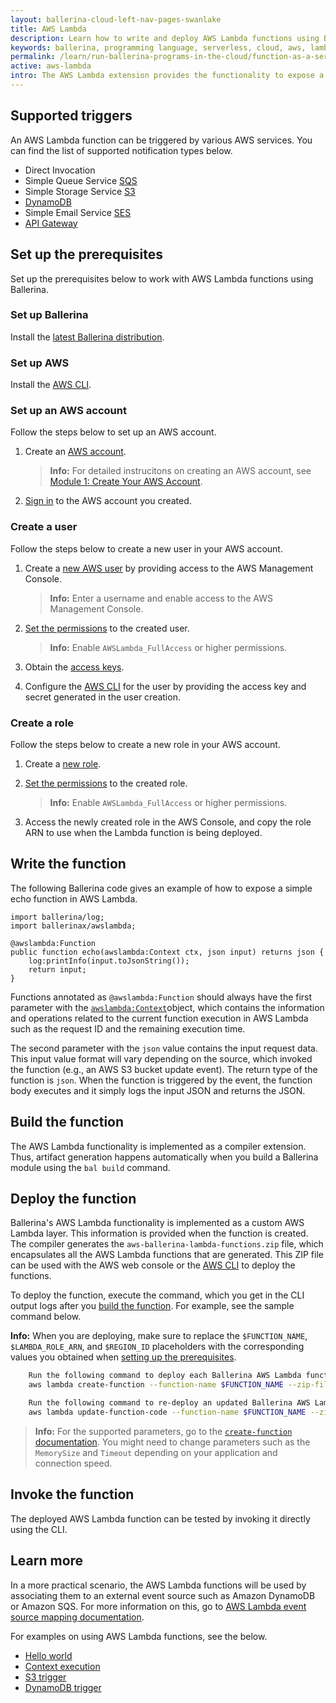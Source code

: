 ```yaml
---
layout: ballerina-cloud-left-nav-pages-swanlake
title: AWS Lambda
description: Learn how to write and deploy AWS Lambda functions using Ballerina.
keywords: ballerina, programming language, serverless, cloud, aws, lambda, cloud native
permalink: /learn/run-ballerina-programs-in-the-cloud/function-as-a-service-with-ballerina/aws-lambda/
active: aws-lambda
intro: The AWS Lambda extension provides the functionality to expose a Ballerina function as an AWS Lambda function.
---
```


## Supported triggers
An AWS Lambda function can be triggered by various AWS services. You can find the list of supported notification types below.

- Direct Invocation
- Simple Queue Service <a href="https://aws.amazon.com/sqs/" target="_blank">SQS</a>
- Simple Storage Service <a href="https://aws.amazon.com/s3/" target="_blank">S3</a>
- <a href="https://aws.amazon.com/dynamodb/" target="_blank">DynamoDB</a>
- Simple Email Service <a href="https://aws.amazon.com/ses//" target="_blank">SES</a>
- <a href="https://aws.amazon.com/api-gateway/" target="_blank">API Gateway</a>

## Set up the prerequisites

Set up the prerequisites below to work with AWS Lambda functions using Ballerina.

### Set up Ballerina

Install the [latest Ballerina distribution](https://ballerina.io/downloads/).

### Set up AWS 

Install the <a href="https://docs.aws.amazon.com/cli/latest/userguide/getting-started-install.html" target="_blank">AWS CLI</a>.

### Set up an AWS account

Follow the steps below to set up an AWS account.

1. Create an <a href="https://docs.aws.amazon.com/SetUp/latest/UserGuide/setup-AWSsignup.html" target="_blank">AWS account</a>.

    >**Info:** For detailed instrucitons on creating an AWS account, see <a href="https://aws.amazon.com/getting-started/guides/setup-environment/module-one/" target="_blank">Module 1: Create Your AWS Account</a>.

2. <a href="https://docs.aws.amazon.com/SetUp/latest/UserGuide/setup-rootuser.html" target="_blank">Sign in</a> to the AWS account you created.

### Create a user

Follow the steps below to create a new user in your AWS account.

1. Create a <a href="https://docs.aws.amazon.com/IAM/latest/UserGuide/id_users_create.html#id_users_create_console" target="_blank">new AWS user</a> by providing access to the AWS Management Console.

    >**Info:** Enter a username and enable access to the AWS Management Console.

2. <a href="https://docs.aws.amazon.com/IAM/latest/UserGuide/id_users_create.html#id_users_create_console" target="_blank">Set the permissions</a> to the created user.

    >**Info:** Enable `AWSLambda_FullAccess` or higher permissions. 

3. Obtain the <a href="https://docs.aws.amazon.com/cli/latest/userguide/cli-authentication-user.html#cli-authentication-user-get" target="_blank">access keys</a>.

4. Configure the <a href="https://docs.aws.amazon.com/cli/latest/userguide/cli-authentication-user.html#cli-authentication-user-configure.title" target="_blank">AWS CLI</a> for the user by providing the access key and secret generated in the user creation.

### Create a role

Follow the steps below to create a new role in your AWS account.

1. Create a <a href="" target="_blank">new role</a>.

2. <a href="https://docs.aws.amazon.com/IAM/latest/UserGuide/id_roles_create_for-user.html#roles-creatingrole-user-console" target="_blank">Set the permissions</a> to the created role.

    >**Info:** Enable `AWSLambda_FullAccess` or higher permissions. 

3. Access the newly created role in the AWS Console, and copy the role ARN to use when the Lambda function is being deployed.

## Write the function

The following Ballerina code gives an example of how to expose a simple echo function in AWS Lambda. 

```ballerina
import ballerina/log;
import ballerinax/awslambda;

@awslambda:Function
public function echo(awslambda:Context ctx, json input) returns json {
    log:printInfo(input.toJsonString());
    return input;
}
```

Functions annotated as `@awslambda:Function` should always have the first parameter with the <a href="https://lib.ballerina.io/ballerinax/awslambda/latest#Context" target="_blank">`awslambda:Context`</a>object, which contains the information and operations related to the current function execution in AWS Lambda such as the request ID and the remaining execution time. 

The second parameter with the `json` value contains the input request data. This input value format will vary depending on the source, which invoked the function (e.g., an AWS S3 bucket update event). The return type of the function is `json`. When the function is triggered by the event, the function body executes and it simply logs the input JSON and returns the JSON.

## Build the function

The AWS Lambda functionality is implemented as a compiler extension. Thus, artifact generation happens automatically when you build a Ballerina module using the `bal build` command.

## Deploy the function

Ballerina's AWS Lambda functionality is implemented as a custom AWS Lambda layer. This information is provided when the function is created. The compiler generates the `aws-ballerina-lambda-functions.zip` file, which encapsulates all the AWS Lambda functions that are generated. This ZIP file can be used with the AWS web console or the <a href="https://docs.aws.amazon.com/codedeploy/latest/userguide/getting-started-configure-cli.html" target="_blank">AWS CLI</a> to deploy the functions. 

To deploy the function, execute the command, which you get in the CLI output logs after you [build the function](#build-the-function). For example, see the sample command below.

**Info:** When you are deploying, make sure to replace the `$FUNCTION_NAME`, `$LAMBDA_ROLE_ARN`, and `$REGION_ID` placeholders with the corresponding values you obtained when [setting up the prerequisites](#set-up-the-prerequisites).

```bash
	Run the following command to deploy each Ballerina AWS Lambda function:
	aws lambda create-function --function-name $FUNCTION_NAME --zip-file fileb:///Users/user1/Desktop/aws_lambda_deployment/target/bin/aws-ballerina-lambda-functions.zip --handler aws_lambda_deployment.$FUNCTION_NAME --runtime provided --role $LAMBDA_ROLE_ARN --layers arn:aws:lambda:$REGION_ID:134633749276:layer:ballerina-jre11:6 --memory-size 512 --timeout 10

	Run the following command to re-deploy an updated Ballerina AWS Lambda function:
	aws lambda update-function-code --function-name $FUNCTION_NAME --zip-file fileb://aws-ballerina-lambda-functions.zip
```

>**Info:**  For the supported parameters, go to the <a href="https://docs.aws.amazon.com/cli/latest/reference/lambda/create-function.html" target="_blank">`create-function` documentation</a>. You might need to change parameters such as the `MemorySize` and `Timeout` depending on your application and connection speed. 

## Invoke the function

The deployed AWS Lambda function can be tested by invoking it directly using the CLI. 

## Learn more

In a more practical scenario, the AWS Lambda functions will be used by associating them to an external event source such as Amazon DynamoDB or Amazon SQS. For more information on this, go to <a href="https://docs.aws.amazon.com/lambda/latest/dg/invocation-eventsourcemapping.html" target="_blank">AWS Lambda event source mapping documentation</a>.

For examples on using AWS Lambda functions, see the below.

- [Hello world](/learn/by-example/aws-lambda-hello-world/)
- [Context execution](/learn/by-example/aws-lambda-context-execution/)
- [S3 trigger](/learn/by-example/aws-lambda-s3-trigger/)
- [DynamoDB trigger](/learn/by-example/aws-lambda-dynamodb-trigger/)

<style> #tree-expand-all , #tree-collapse-all, .cTocElements {display:none;} .cGitButtonContainer {padding-left: 40px;} </style>
